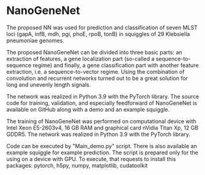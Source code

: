 # NanoGeneNet

The proposed NN was used for prediction and classification of seven MLST loci (gapA, infB, mdh, pgi, phoE, rpoB, tonB) in squiggles of 29 Klebsiella pneumoniae genomes. 

The proposed NanoGeneNet can be divided into three basic parts: an extraction of features, a gene localization part (so-called a sequence-to-sequence regime) and finally, a gene classification part with another feature extraction, i.e. a sequence-to-vector regime. Using the combination of convolution and recurrent networks turned out to be a great solution for long and unevenly length signals. 

The network was realized in Python 3.9 with the PyTorch library. The source code for training, validation, and especially feedforward of NanoGeneNet is available on GitHub along with a demo and an example squiggle.

The training of NanoGeneNet was performed on computational device with Intel Xeon E5-2603v4, 16 GB RAM and graphical card nVidia Titan Xp, 12 GB GDDR5. The network was realized in Python 3.9 with the PyTorch library. 

Code can be executed by "Main_demo.py" script. There is also available an example squiggle for example prediction. The script is prepared only for the using on a device with GPU.
To execute, that requests to install this packages: pytorch, h5py, numpy, matplotlib, cudatoolkit
